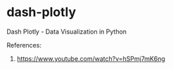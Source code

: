 # dash-plotly
Dash Plotly - Data Visualization in Python  

References:
1. https://www.youtube.com/watch?v=hSPmj7mK6ng
